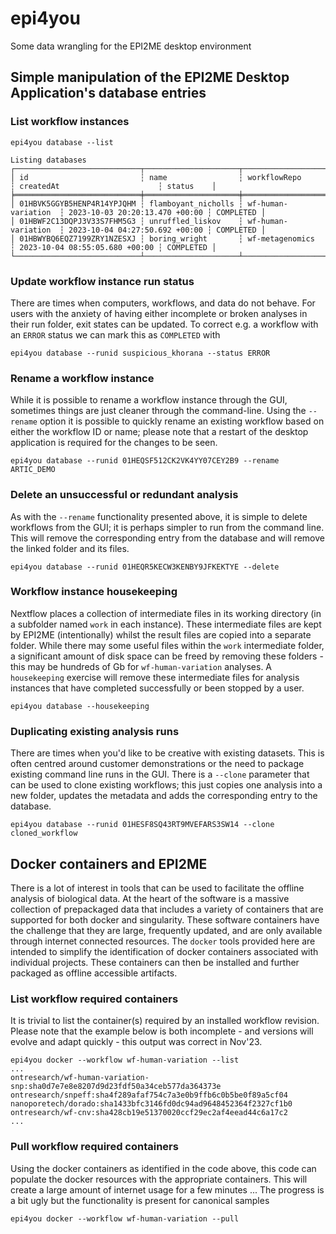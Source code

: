 # epi4you
Some data wrangling for the EPI2ME desktop environment

## Simple manipulation of the EPI2ME Desktop Application's database entries

### List workflow instances

```
epi4you database --list

Listing databases
┌────────────────────────────┬─────────────────────┬─────────────────────┬────────────────────────────────┬───────────┐
│ id                         ┆ name                ┆ workflowRepo        ┆ createdAt                      ┆ status    │
╞════════════════════════════╪═════════════════════╪═════════════════════╪════════════════════════════════╪═══════════╡
│ 01HBVK5GGYB5HENP4R14YPJQHM ┆ flamboyant_nicholls ┆ wf-human-variation  ┆ 2023-10-03 20:20:13.470 +00:00 ┆ COMPLETED │
│ 01HBWF2C13DQPJ3V33S7FHM5G3 ┆ unruffled_liskov    ┆ wf-human-variation  ┆ 2023-10-04 04:27:50.692 +00:00 ┆ COMPLETED │
│ 01HBWYBQ6EQZ7199ZRY1NZESXJ ┆ boring_wright       ┆ wf-metagenomics     ┆ 2023-10-04 08:55:05.680 +00:00 ┆ COMPLETED │
└────────────────────────────┴─────────────────────┴─────────────────────┴────────────────────────────────┴───────────┘
```

### Update workflow instance run status

There are times when computers, workflows, and data do not behave. For users with the anxiety of having either incomplete
or broken analyses in their run folder, exit states can be updated. To correct e.g. a workflow with an `ERROR` status
we can mark this as `COMPLETED` with

```
epi4you database --runid suspicious_khorana --status ERROR
```

### Rename a workflow instance

While it is possible to rename a workflow instance through the GUI, sometimes things are just cleaner through the command-line.
Using the `--rename` option it is possible to quickly rename an existing workflow based on either the workflow ID or name; please
note that a restart of the desktop application is required for the changes to be seen.

```
epi4you database --runid 01HEQSF512CK2VK4YY07CEY2B9 --rename ARTIC_DEMO
```

### Delete an unsuccessful or redundant analysis

As with the `--rename` functionality presented above, it is simple to delete workflows from the GUI; it is perhaps simpler to
run from the command line. This will remove the corresponding entry from the database and will remove the linked folder and its
files.

```
epi4you database --runid 01HEQR5KECW3KENBY9JFKEKTYE --delete
```

### Workflow instance housekeeping

Nextflow places a collection of intermediate files in its working directory (in a subfolder named `work` in each
instance). These intermediate files are kept by EPI2ME (intentionally) whilst the result files are copied into a separate folder. 
While there may some useful files within the `work` intermediate folder, a significant amount of disk space can be freed by
removing these folders - this may be hundreds of Gb for `wf-human-variation` analyses. A `housekeeping` exercise will remove
these intermediate files for analysis instances that have completed successfully or been stopped by a user.

```
epi4you database --housekeeping
```

### Duplicating existing analysis runs

There are times when you'd like to be creative with existing datasets. This is often centred around customer demonstrations or
the need to package existing command line runs in the GUI. There is a `--clone` parameter that can be used to clone existing
workflows; this just copies one analysis into a new folder, updates the metadata and adds the corresponding entry to the
database.

```
epi4you database --runid 01HESF8SQ43RT9MVEFARS3SW14 --clone cloned_workflow
```


## Docker containers and EPI2ME

There is a lot of interest in tools that can be used to facilitate the offline analysis of biological data. At the heart of the
software is a massive collection of prepackaged data that includes a variety of containers that are supported for both docker
and singularity. These software containers have the challenge that they are large, frequently updated, and are only available
through internet connected resources. The `docker` tools provided here are intended to simplify the identification of docker
containers associated with individual projects. These containers can then be installed and further packaged as offline
accessible artifacts. 

### List workflow required containers

It is trivial to list the container(s) required by an installed workflow revision. Please note that the example below is
both incomplete - and versions will evolve and adapt quickly - this output was correct in Nov'23.

```
epi4you docker --workflow wf-human-variation --list
...
ontresearch/wf-human-variation-snp:sha0d7e7e8e8207d9d23fdf50a34ceb577da364373e
ontresearch/snpeff:sha4f289afaf754c7a3e0b9ffb6c0b5be0f89a5cf04
nanoporetech/dorado:sha1433bfc3146fd0dc94ad9648452364f2327cf1b0
ontresearch/wf-cnv:sha428cb19e51370020ccf29ec2af4eead44c6a17c2
...
```

### Pull workflow required containers

Using the docker containers as identified in the code above, this code can populate the docker resources with the appropriate
containers. This will create a large amount of internet usage for a few minutes ... The progress is a bit ugly but the
functionality is present for canonical samples

```
epi4you docker --workflow wf-human-variation --pull
```